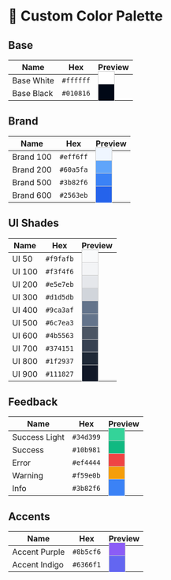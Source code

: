 # 🎨 Custom Color Palette

## Base

| Name       | Hex       | Preview                                                                                    |
| ---------- | --------- | ------------------------------------------------------------------------------------------ |
| Base White | `#ffffff` | <span style="background-color:#ffffff; padding:0.5em 1em; border:1px solid #ccc;"> </span> |
| Base Black | `#010816` | <span style="background-color:#010816; padding:0.5em 1em; border:1px solid #ccc;"> </span> |

## Brand

| Name      | Hex       | Preview                                                                                    |
| --------- | --------- | ------------------------------------------------------------------------------------------ |
| Brand 100 | `#eff6ff` | <span style="background-color:#eff6ff; padding:0.5em 1em; border:1px solid #ccc;"> </span> |
| Brand 200 | `#60a5fa` | <span style="background-color:#60a5fa; padding:0.5em 1em; border:1px solid #ccc;"> </span> |
| Brand 500 | `#3b82f6` | <span style="background-color:#3b82f6; padding:0.5em 1em; border:1px solid #ccc;"> </span> |
| Brand 600 | `#2563eb` | <span style="background-color:#2563eb; padding:0.5em 1em; border:1px solid #ccc;"> </span> |

## UI Shades

| Name   | Hex       | Preview                                                                                    |
| ------ | --------- | ------------------------------------------------------------------------------------------ |
| UI 50  | `#f9fafb` | <span style="background-color:#f9fafb; padding:0.5em 1em; border:1px solid #ccc;"> </span> |
| UI 100 | `#f3f4f6` | <span style="background-color:#f3f4f6; padding:0.5em 1em; border:1px solid #ccc;"> </span> |
| UI 200 | `#e5e7eb` | <span style="background-color:#e5e7eb; padding:0.5em 1em; border:1px solid #ccc;"> </span> |
| UI 300 | `#d1d5db` | <span style="background-color:#d1d5db; padding:0.5em 1em; border:1px solid #ccc;"> </span> |
| UI 400 | `#9ca3af` | <span style="background-color:#64748b; padding:0.5em 1em; border:1px solid #ccc;"> </span> |
| UI 500 | `#6c7ea3` | <span style="background-color:#64748b; padding:0.5em 1em; border:1px solid #ccc;"> </span> |
| UI 600 | `#4b5563` | <span style="background-color:#4b5563; padding:0.5em 1em; border:1px solid #ccc;"> </span> |
| UI 700 | `#374151` | <span style="background-color:#374151; padding:0.5em 1em; border:1px solid #ccc;"> </span> |
| UI 800 | `#1f2937` | <span style="background-color:#1f2937; padding:0.5em 1em; border:1px solid #ccc;"> </span> |
| UI 900 | `#111827` | <span style="background-color:#111827; padding:0.5em 1em; border:1px solid #ccc;"> </span> |

## Feedback

| Name          | Hex       | Preview                                                                                    |
| ------------- | --------- | ------------------------------------------------------------------------------------------ |
| Success Light | `#34d399` | <span style="background-color:#34d399; padding:0.5em 1em; border:1px solid #ccc;"> </span> |
| Success       | `#10b981` | <span style="background-color:#10b981; padding:0.5em 1em; border:1px solid #ccc;"> </span> |
| Error         | `#ef4444` | <span style="background-color:#ef4444; padding:0.5em 1em; border:1px solid #ccc;"> </span> |
| Warning       | `#f59e0b` | <span style="background-color:#f59e0b; padding:0.5em 1em; border:1px solid #ccc;"> </span> |
| Info          | `#3b82f6` | <span style="background-color:#3b82f6; padding:0.5em 1em; border:1px solid #ccc;"> </span> |

## Accents

| Name          | Hex       | Preview                                                                                    |
| ------------- | --------- | ------------------------------------------------------------------------------------------ |
| Accent Purple | `#8b5cf6` | <span style="background-color:#8b5cf6; padding:0.5em 1em; border:1px solid #ccc;"> </span> |
| Accent Indigo | `#6366f1` | <span style="background-color:#6366f1; padding:0.5em 1em; border:1px solid #ccc;"> </span> |
